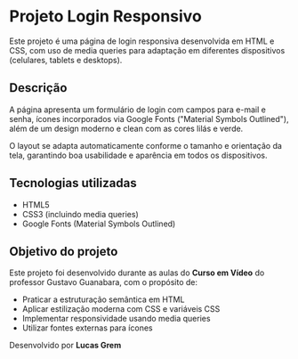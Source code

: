 # Projeto Login Responsivo

Este projeto é uma página de login responsiva desenvolvida em HTML e CSS, com uso de media queries para adaptação em diferentes dispositivos (celulares, tablets e desktops).

## Descrição

A página apresenta um formulário de login com campos para e-mail e senha, ícones incorporados via Google Fonts ("Material Symbols Outlined"), além de um design moderno e clean com as cores lilás e verde.

O layout se adapta automaticamente conforme o tamanho e orientação da tela, garantindo boa usabilidade e aparência em todos os dispositivos.

## Tecnologias utilizadas

- HTML5
- CSS3 (incluindo media queries)
- Google Fonts (Material Symbols Outlined)

## Objetivo do projeto

Este projeto foi desenvolvido durante as aulas do **Curso em Vídeo** do professor Gustavo Guanabara, com o propósito de:

- Praticar a estruturação semântica em HTML
- Aplicar estilização moderna com CSS e variáveis CSS
- Implementar responsividade usando media queries
- Utilizar fontes externas para ícones

Desenvolvido por **Lucas Grem**
